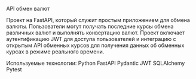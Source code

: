 API обмен валют

Проект на FastAPI, который служит простым приложением для обмена валюты. 
Пользователи могут получать последние курсы обмена различных валют и выполнять конвертацию валют. 
Проект включает аутентификацию JWT для доступа пользователей и интеграцию с открытым API обменных курсов для получения данных об обменных курсах в режиме реального времени.

Используемые технологии:
Python
FastAPI
Pydantic
JWT
SQLAlchemy
Pytest
